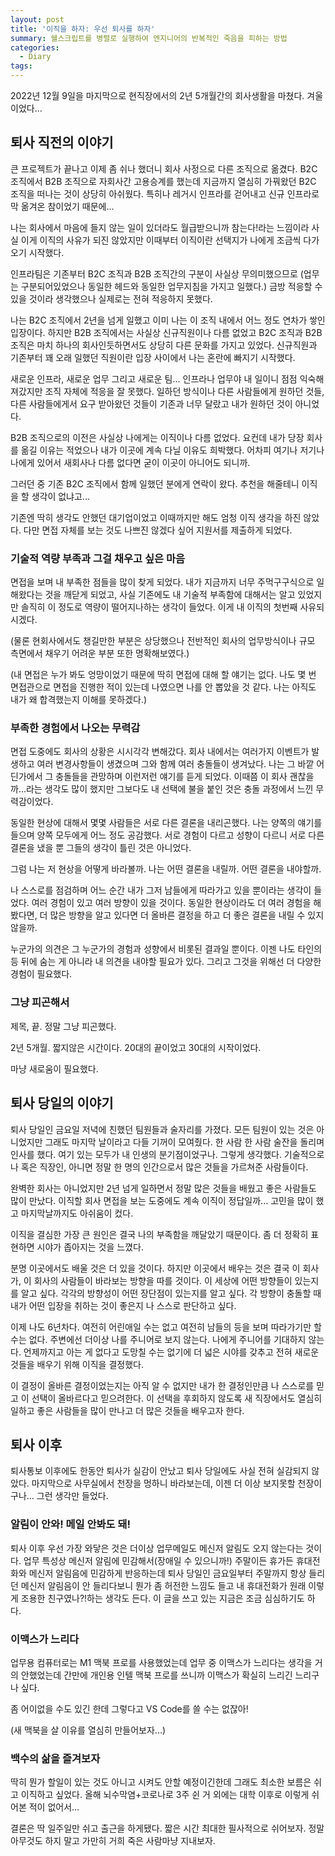 ```yaml
---
layout: post
title: '이직을 하자: 우선 퇴사를 하자'
summary: 쉘스크립트를 병렬로 실행하여 엔지니어의 반복적인 죽음을 피하는 방법
categories:
  - Diary
tags:
---
```


2022년 12월 9일을 마지막으로 현직장에서의 2년 5개월간의 회사생활을 마쳤다.
겨울이었다...

## 퇴사 직전의 이야기

큰 프로젝트가 끝나고 이제 좀 쉬나 했더니 회사 사정으로 다른 조직으로 옮겼다.
B2C 조직에서 B2B 조직으로 자회사간 고용승계를 했는데 지금까지 열심히 가꿔왔던
B2C 조직을 떠나는 것이 상당히 아쉬웠다.
특히나 레거시 인프라를 걷어내고 신규 인프라로 막 옮겨온 참이었기 때문에...

나는 회사에서 마음에 들지 않는 일이 있더라도 월급받으니까 참는다!라는 느낌이라
사실 이게 이직의 사유가 되진 않았지만 이때부터 이직이란 선택지가 나에게 조금씩
다가오기 시작했다.

인프라팀은 기존부터 B2C 조직과 B2B 조직간의 구분이 사실상 무의미했으므로
(업무는 구분되어있었으나 동일한 헤드와 동일한 업무지침을 가지고 일했다.)
금방 적응할 수 있을 것이라 생각했으나 실제로는 전혀 적응하지 못했다.

나는 B2C 조직에서 2년을 넘게 일했고 이미 나는 이 조직 내에서 어느 정도
연차가 쌓인 입장이다.
하지만 B2B 조직에서는 사실상 신규직원이나 다름 없었고
B2C 조직과 B2B 조직은 마치 하나의 회사인듯하면서도 상당히 다른 문화를
가지고 있었다.
신규직원과 기존부터 꽤 오래 일했던 직원이란 입장 사이에서 나는 혼란에
빠지기 시작했다.

새로운 인프라, 새로운 업무 그리고 새로운 팀...
인프라나 업무야 내 일이니 점점 익숙해져갔지만 조직 자체에 적응을 잘 못했다.
일하던 방식이나 다른 사람들에게 원하던 것들, 다른 사람들에게서
요구 받아왔던 것들이 기존과 너무 달랐고 내가 원하던 것이 아니었다.

B2B 조직으로의 이전은 사실상 나에게는 이직이나 다름 없었다.
요컨데 내가 당장 회사를 옮길 이유는 적었으나 내가 이곳에 계속 다닐 이유도 희박했다.
어차피 여기나 저기나 나에게 있어서 새회사나 다름 없다면 굳이 이곳이 아니어도 되니까.

그러던 중 기존 B2C 조직에서 함께 일했던 분에게 연락이 왔다.
추천을 해줄테니 이직을 할 생각이 없냐고...

기존엔 딱히 생각도 안했던 대기업이었고 이때까지만 해도 엄청 이직 생각을 하진 않았다.
다만 면접 자체를 보는 것도 나쁘진 않겠다 싶어 지원서를 제출하게 되었다.

### 기술적 역량 부족과 그걸 채우고 싶은 마음

면접을 보며 내 부족한 점들을 많이 찾게 되었다.
내가 지금까지 너무 주먹구구식으로 일해왔다는 것을 깨닫게 되었고,
사실 기존에도 내 기술적 부족함에 대해서는 알고 있었지만 솔직히 이 정도로 역량이
떨어지나하는 생각이 들었다.
이게 내 이직의 첫번째 사유되시겠다.

(물론 현회사에서도 챙길만한 부분은 상당했으나 전반적인 회사의 업무방식이나
규모 측면에서 채우기 어려운 부분 또한 명확해보였다.)

(내 면접은 누가 봐도 엉망이었기 때문에 딱히 면접에 대해 할 얘기는 없다.
나도 몇 번 면접관으로 면접을 진행한 적이 있는데 나였으면 나를 안 뽑았을 것 같다.
나는 아직도 내가 왜 합격했는지 이해를 못하겠다.)

### 부족한 경험에서 나오는 무력감

면접 도중에도 회사의 상황은 시시각각 변해갔다.
회사 내에서는 여러가지 이벤트가 발생하고 여러 변경사항들이 생겼으며 그와 함께
여러 충돌들이 생겨났다. 나는 그 바깥 어딘가에서 그 충돌들을 관망하며 이런저런 얘기를
듣게 되었다.
이때쯤 이 회사 괜찮을까...라는 생각도 많이 했지만 그보다도 내 선택에 불을 붙인 것은
충돌 과정에서 느낀 무력감이었다.

동일한 현상에 대해서 몇몇 사람들은 서로 다른 결론을 내리곤했다.
나는 양쪽의 얘기를 들으며 양쪽 모두에게 어느 정도 공감했다.
서로 경험이 다르고 성향이 다르니 서로 다른 결론을 냈을 뿐 그들의 생각이 틀린 것은
아니었다.

그럼 나는 저 현상을 어떻게 바라볼까.
나는 어떤 결론을 내릴까.
어떤 결론을 내야할까.

나 스스로를 점검하며 어느 순간 내가 그저 남들에게 따라가고 있을 뿐이라는 생각이 들었다.
여러 경험이 있고 여러 방향이 있을 것이다.
동일한 현상이라도 더 여러 경험을 해봤다면, 더 많은 방향을 알고 있다면
더 올바른 결정을 하고 더 좋은 결론을 내릴 수 있지 않을까.

누군가의 의견은 그 누군가의 경험과 성향에서 비롯된 결과일 뿐이다.
이젠 나도 타인의 등 뒤에 숨는 게 아니라 내 의견을 내야할 필요가 있다.
그리고 그것을 위해선 더 다양한 경험이 필요했다.

### 그냥 피곤해서

제목, 끝.
정말 그냥 피곤했다.

2년 5개월.
짧지않은 시간이다. 20대의 끝이었고 30대의 시작이었다.

마냥 새로움이 필요했다.

## 퇴사 당일의 이야기

퇴사 당일인 금요일 저녁에 친했던 팀원들과 술자리를 가졌다.
모든 팀원이 있는 것은 아니었지만 그래도 마지막 날이라고 다들 기꺼이 모여줬다.
한 사람 한 사람 술잔을 돌리며 인사를 했다.
여기 있는 모두가 내 인생의 분기점이었구나. 그렇게 생각했다.
기술적으로나 혹은 직장인, 아니면 정말 한 명의 인간으로서 많은 것들을 가르쳐준 사람들이다.

완벽한 회사는 아니었지만 2년 넘게 일하면서 정말 많은 것들을 배웠고 좋은 사람들도 많이 만났다.
이직할 회사 면접을 보는 도중에도 계속 이직이 정답일까... 고민을 많이 했고 마지막날까지도
아쉬움이 컸다.

이직을 결심한 가장 큰 원인은 결국 나의 부족함을 깨달았기 때문이다.
좀 더 정확히 표현하면 시야가 좁아지는 것을 느꼈다.

분명 이곳에서도 배울 것은 더 있을 것이다.
하지만 이곳에서 배우는 것은 결국 이 회사가, 이 회사의 사람들이 바라보는 방향을 따를 것이다.
이 세상에 어떤 방향들이 있는지를 알고 싶다.
각각의 방향성이 어떤 장단점이 있는지를 알고 싶다.
각 방향이 충돌할 때 내가 어떤 입장을 취하는 것이 좋은지 나 스스로 판단하고 싶다.

이제 나도 6년차다.
여전히 어린애일 수는 없고 여전히 남들의 등을 보며 따라가기만 할 수는 없다.
주변에선 더이상 나를 주니어로 보지 않는다.
나에게 주니어를 기대하지 않는다.
언제까지고 아는 게 없다고 도망칠 수는 없기에 더 넓은 시야를 갖추고
전혀 새로운 것들을 배우기 위해 이직을 결정했다.

이 결정이 올바른 결정이었는지는 아직 알 수 없지만 내가 한 결정인만큼
나 스스로를 믿고 이 선택이 올바르다고 믿으려한다.
이 선택을 후회하지 않도록 새 직장에서도 열심히 일하고 좋은 사람들을 많이 만나고
더 많은 것들을 배우고자 한다.

## 퇴사 이후

퇴사통보 이후에도 한동안 퇴사가 실감이 안났고 퇴사 당일에도 사실 전혀 실감되지 않았다.
마지막으로 사무실에서 천장을 멍하니 바라보는데, 이젠 더 이상 보지못할 천장이구나...
그런 생각만 들었다.

### 알림이 안와! 메일 안봐도 돼!

퇴사 이후 우선 가장 와닿은 것은 더이상 업무메일도 메신저 알림도 오지 않는다는 것이다.
업무 특성상 메신저 알림에 민감해서(장애일 수 있으니까!) 주말이든 휴가든 휴대전화와 메신저 알림음에
민감하게 반응하는데 퇴사 당일인 금요일부터 주말까지 항상 들리던 메신저 알림음이 안 들리다보니
뭔가 좀 허전한 느낌도 들고 내 휴대전화가 원래 이렇게 조용한 친구였나?!하는 생각도 든다.
이 글을 쓰고 있는 지금은 조금 심심하기도 하다.

### 이맥스가 느리다

업무용 컴퓨터로는 M1 맥북 프로를 사용했었는데 업무 중 이맥스가 느리다는 생각을 거의 안했었는데
간만에 개인용 인텔 맥북 프로를 쓰니까 이맥스가 확실히 느리긴 느리구나 싶다.

좀 어이없을 수도 있긴 한데 그렇다고 VS Code를 쓸 수는 없잖아!

(새 맥북을 살 이유를 열심히 만들어보자...)

### 백수의 삶을 즐겨보자

딱히 뭔가 할일이 있는 것도 아니고 시켜도 안할 예정이긴한데 그래도 최소한 보름은 쉬고 이직하고 싶었다.
올해 뇌수막염+코로나로 3주 쉰 거 외에는 대학 이후로 이렇게 쉬어본 적이 없어서...

결론은 딱 일주일만 쉬고 출근을 하게됐다.
짧은 시간 최대한 필사적으로 쉬어보자.
정말 아무것도 하지 말고 가만히 거희 죽은 사람마냥 지내보자.

